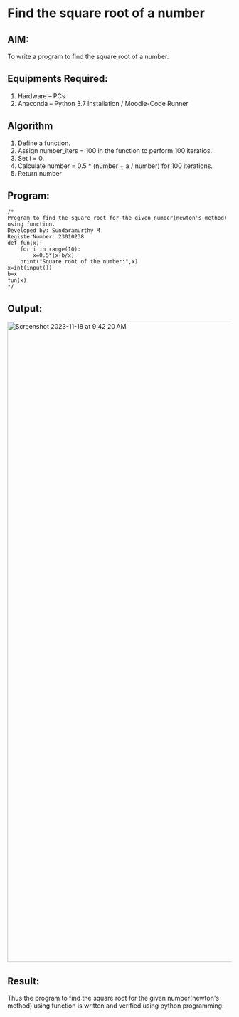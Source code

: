 # Find the square root of a number

## AIM:
To write a program to find the square root of a number.

## Equipments Required:
1. Hardware – PCs
2. Anaconda – Python 3.7 Installation / Moodle-Code Runner

## Algorithm
1. Define a function.
2. Assign number_iters = 100 in the function to perform 100 iteratios.
3. Set i = 0.
4. Calculate  number = 0.5 * (number + a / number) for 100 iterations.
5. Return number

## Program:
```
/*
Program to find the square root for the given number(newton's method) using function.
Developed by: Sundaramurthy M
RegisterNumber: 23010238
def fun(x):
    for i in range(10):
        x=0.5*(x+b/x)
    print("Square root of the number:",x)
x=int(input())
b=x
fun(x) 
*/
```

## Output:
<img width="1440" alt="Screenshot 2023-11-18 at 9 42 20 AM" src="https://github.com/Murthy46/Square-root-of-a-number/assets/145112768/e1aae309-7f0d-4079-8a02-fa21febcd0cf">



## Result:
Thus the program to find the square root for the given number(newton's method) using function is written and verified using python programming.
